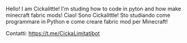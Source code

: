Hello! I am Cickalittle! I'm studing how to code in pyton and how make minecraft fabric mods!
Ciao! Sono Cickalittle! Sto studiando come programmare in Python e come creare fabric mod per Minecraft!

Contatti: https://t.me/CickaLimitatibot 
